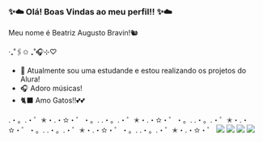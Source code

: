### ✨☁️ Olá! Boas Vindas ao meu perfil!! ✨☁️
Meu nome é Beatriz Augusto Bravin!🐿️

‧₊˚🖇️✩ ₊˚🎧⊹♡

- 📒 Atualmente sou uma estudande e estou realizando os projetos do Alura!
- 🎧 Adoro músicas!
- 🐈‍⬛ Amo Gatos!!💕💕

.・。.・゜✭・.・✫・゜・。. .・。.・゜✭・.・✫・゜・。. .・。.・゜✭・.・✫・゜・。. .・。.・゜✭・.・✫・゜・。. .・。.・゜✭・.・✫・゜
![](https://www.boredpanda.com/blog/wp-content/uploads/2024/01/cute-cats-aww-pictures-cover_800.jpg)
![](https://media.tenor.com/j5VX5kX4lFkAAAAM/cat-opens-moith-wide.gif)
![](https://media1.tenor.com/m/_8lroT6a7dYAAAAC/crazy-cat.gif)
![](https://media1.tenor.com/m/qh5_M4WISuAAAAAC/ferret-pets.gif)
